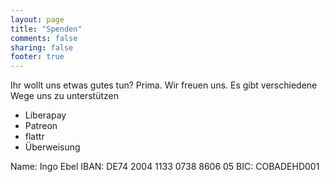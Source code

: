 ```yaml
---
layout: page
title: "Spenden"
comments: false
sharing: false
footer: true
---
```


Ihr wollt uns etwas gutes tun? Prima. Wir freuen uns. 
Es gibt verschiedene Wege uns zu unterstützen

* Liberapay
* Patreon
* flattr
* Überweisung

Name: Ingo Ebel
IBAN: DE74 2004 1133 0738 8606 05
BIC: COBADEHD001
